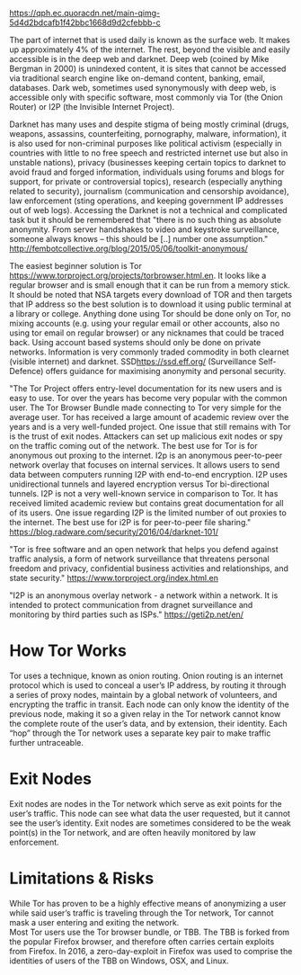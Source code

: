 https://qph.ec.quoracdn.net/main-qimg-5d4d2bdcafb1f42bbc1668d9d2cfebbb-c

The part of internet that is used daily is known as the surface web. It makes up approximately 4% of the internet. The rest, beyond the visible and easily accessible is in the deep web and darknet. Deep web (coined by Mike Bergman in 2000) is unindexed content, it is sites that cannot be accessed via traditional search engine like on-demand content, banking, email, databases. Dark web, sometimes used synonymously with deep web, is accessible only with specific software, most commonly via Tor (the Onion Router) or I2P (the Invisible Internet Project). 


Darknet has many uses and despite stigma of being mostly criminal (drugs, weapons, assassins, counterfeiting, pornography, malware, information), it is also used for non-criminal purposes like political activism (especially in countries with little to no free speech and restricted internet use but also in unstable nations), privacy (businesses keeping certain topics to darknet to avoid fraud and forged information, individuals using forums and blogs for support, for private or controversial topics), research (especially anything related to security), journalism (communication and censorship avoidance), law enforcement (sting operations, and keeping government IP addresses out of web logs). Accessing the Darknet is not a technical and complicated task but it should be remembered that "there is no such thing as absolute anonymity. From server handshakes to video and keystroke surveillance, someone always knows – this should be [..] number one assumption." http://fembotcollective.org/blog/2015/05/06/toolkit-anonymous/


The easiest beginner solution is Tor <https://www.torproject.org/projects/torbrowser.html.en>. It looks like a regular browser and is small enough that it can be run from a memory stick. It should be noted that NSA targets every download of TOR and then targets that IP address so the best solution is to download it using public terminal at a library or college. Anything done using Tor should be done only on Tor, no mixing accounts (e.g. using your regular email or other accounts, also no using tor email on regular browser) or any nicknames that could be traced back. Using account based systems should only be done on private networks. Information is very commonly traded commodity in both clearnet (visible internet) and darknet. SSD<https://ssd.eff.org/> (Surveillance Self-Defence) offers guidance for maximising anonymity and personal security.




"The Tor Project offers entry-level documentation for its new users and is easy to use. Tor over the years has become very popular with the common user. The Tor Browser Bundle made connecting to Tor very simple for the average user. Tor has received a large amount of academic review over the years and is a very well-funded project. One issue that still remains with Tor is the trust of exit nodes. Attackers can set up malicious exit nodes or spy on the traffic coming out of the network. The best use for Tor is for anonymous out proxing to the internet.
I2p is an anonymous peer-to-peer network overlay that focuses on internal services. It allows users to send data between computers running I2P with end-to-end encryption. I2P uses unidirectional tunnels and layered encryption versus Tor bi-directional tunnels.
I2P is not a very well-known service in comparison to Tor. It has received limited academic review but contains great documentation for all of its users. One issue regarding I2P is the limited number of out proxies to the internet. The best use for i2P is for peer-to-peer file sharing." https://blog.radware.com/security/2016/04/darknet-101/




"Tor is free software and an open network that helps you defend against traffic analysis, a form of network surveillance that threatens personal freedom and privacy, confidential business activities and relationships, and state security."  https://www.torproject.org/index.html.en


"I2P is an anonymous overlay network - a network within a network. It is intended to protect communication from dragnet surveillance and monitoring by third parties such as ISPs." https://geti2p.net/en/

# How Tor Works 

  Tor uses a technique, known as onion routing. Onion routing is an internet protocol which is used to conceal a user’s IP address, by routing it through a series of proxy nodes, maintain by a global network of volunteers, and encrypting the traffic in transit. Each node can only know the identity of the previous node, making it so a given relay in the Tor network cannot know the complete route of the user’s data, and by extension, their identity. Each “hop” through the Tor network uses a separate key pair to make traffic further untraceable.

# Exit Nodes 

  Exit nodes are nodes in the Tor network which serve as exit points for the user’s traffic. This node can see what data the user requested, but it cannot see the user’s identity. Exit nodes are sometimes considered to be the weak point(s) in the Tor network, and are often heavily monitored by law enforcement.

# Limitations & Risks 

  While Tor has proven to be a highly effective means of anonymizing a user while said user’s traffic is traveling through the Tor network, Tor cannot mask a user entering and exiting the network.  
Most Tor users use the Tor browser bundle, or TBB. The TBB is forked from the popular Firefox browser, and therefore often carries certain exploits from Firefox. In 2016, a zero-day-exploit in Firefox was used to comprise the identities of users of the TBB on Windows, OSX, and Linux. 
